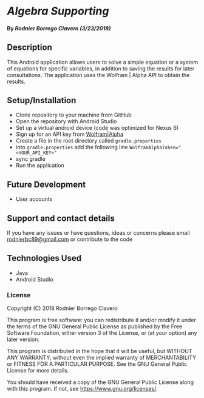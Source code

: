 
# _Algebra Supporting_

#### By _**Rodnier Borrego Clavero (3/23/2018)**_

## Description

This Android application allows users to solve a simple equation or a system of equations for specific variables, in addition to saving the results for later consultations. The application uses the Wolfram | Alpha API to obtain the results.

## Setup/Installation
* Clone repository to your machine from GitHub
* Open the repository with Android Studio
* Set up a virtual android device (code was optimized for Nexus 6)
* Sign up for an API key from [Wolfram|Alpha](https://developer.wolframalpha.com/portal/apisignup.html)
* Create a file in the root directory called ``gradle.properties``
* into ``gradle.properties`` add the following line ``WolframAlphaToken="<YOUR_API_KEY>"``
* sync gradle
* Run the application


## Future Development

* User accounts


## Support and contact details

If you have any issues or have questions, ideas or concerns please email rodnierbc89@gmail.com or contribute to the code

## Technologies Used

* Java
* Android Studio


### License
Copyright (C) 2018 Rodnier Borrego Clavero

This program is free software: you can redistribute it and/or modify it under the terms of the GNU General Public License as published by the Free Software Foundation, either version 3 of the License, or (at your option) any later version.

This program is distributed in the hope that it will be useful, but WITHOUT ANY WARRANTY; without even the implied warranty of MERCHANTABILITY or FITNESS FOR A PARTICULAR PURPOSE. See the GNU General Public License for more details.

You should have received a copy of the GNU General Public License along with this program. If not, see https://www.gnu.org/licenses/.